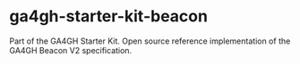 # ga4gh-starter-kit-beacon
Part of the GA4GH Starter Kit. Open source reference implementation of the GA4GH Beacon V2 specification.
